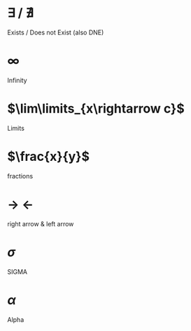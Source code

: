 # $\exists$ / $\nexists$
Exists / Does not Exist (also DNE)
# $\infty$
Infinity
# $\lim\limits_{x\rightarrow c}$
Limits
# $\frac{x}{y}$
fractions
# $\rightarrow$ $\leftarrow$
right arrow & left arrow
# $\sigma$
SIGMA
# $\alpha$
Alpha